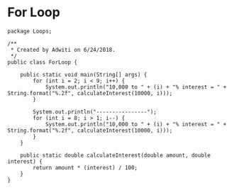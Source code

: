 # For Loop

    package Loops;
    
    /**
     * Created by Adwiti on 6/24/2018.
     */
    public class ForLoop {
    
        public static void main(String[] args) {
            for (int i = 2; i < 9; i++) {
                System.out.println("10,000 to " + (i) + "% interest = " + String.format("%.2f", calculateInterest(10000, i)));
            }
    
            System.out.println("----------------");
            for (int i = 8; i > 1; i--) {
                System.out.println("10,000 to " + (i) + "% interest = " + String.format("%.2f", calculateInterest(10000, i)));
            }
        }
    
        public static double calculateInterest(double amount, double interest) {
            return amount * (interest) / 100;
        }
    }
